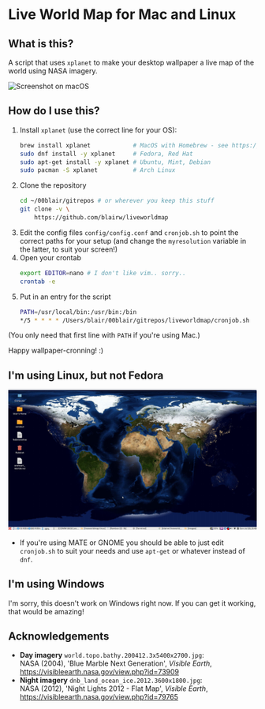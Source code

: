# Live World Map for Mac and Linux

## What is this?

A script that uses `xplanet` to make your desktop wallpaper a live map of the world using NASA imagery.

![Screenshot on macOS](docs/screenshot-mac.png)

## How do I use this?

1. Install `xplanet` (use the correct line for your OS):  
	```bash
    brew install xplanet            # MacOS with Homebrew - see https://brew.sh/
	sudo dnf install -y xplanet     # Fedora, Red Hat
    sudo apt-get install -y xplanet # Ubuntu, Mint, Debian
    sudo pacman -S xplanet          # Arch Linux
	```
2. Clone the repository  
    ```bash
    cd ~/00blair/gitrepos # or wherever you keep this stuff
    git clone -v \
    	https://github.com/blairw/liveworldmap
    ```
3. Edit the config files `config/config.conf` and `cronjob.sh` to point the correct paths for your setup (and change the `myresolution` variable in the latter, to suit your screen!)
4. Open your crontab  
	```bash
	export EDITOR=nano # I don't like vim.. sorry..
	crontab -e
	```
5. Put in an entry for the script
    ```bash
    PATH=/usr/local/bin:/usr/bin:/bin
    */5 * * * * /Users/blair/00blair/gitrepos/liveworldmap/cronjob.sh
    ```
(You only need that first line with `PATH` if you're using Mac.)

Happy wallpaper-cronning! :)

## I'm using Linux, but not Fedora

![Screenshot on Linux](docs/screenshot-linux.png)

- If you're using MATE or GNOME you should be able to just edit `cronjob.sh` to suit your needs and use `apt-get` or whatever instead of `dnf`.

## I'm using Windows

I'm sorry, this doesn't work on Windows right now. If you can get it working, that would be amazing!

## Acknowledgements

- **Day imagery** `world.topo.bathy.200412.3x5400x2700.jpg`:  
	NASA (2004), 'Blue Marble Next Generation', _Visible Earth_, https://visibleearth.nasa.gov/view.php?id=73909
- **Night imagery** `dnb_land_ocean_ice.2012.3600x1800.jpg`:  
  NASA (2012), 'Night Lights 2012 - Flat Map', _Visible Earth_, https://visibleearth.nasa.gov/view.php?id=79765 
